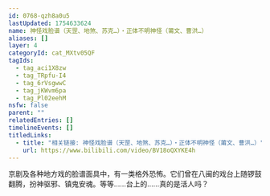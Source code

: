 ```yaml
---
id: 0768-qzh8a0u5
lastUpdated: 1754633624
name: 神怪戏脸谱（天罡、地煞、苏克…）・正体不明神怪（莆文、曹洪…）
aliases: []
layer: 4
categoryId: cat_MXtv05QF
tagIds:
  - tag_aci1X8zw
  - tag_TRpfu-I4
  - tag_6rVsgwwC
  - tag_jKWvm6pa
  - tag_Pl02eehM
nsfw: false
parent: ""
relatedEntries: []
timelineEvents: []
titledLinks:
  - title: "相关链接: 神怪戏脸谱（天罡、地煞、苏克…）・正体不明神怪（莆文、曹洪…）"
    url: https://www.bilibili.com/video/BV18oQXYKE4h
---
```


京剧及各种地方戏的脸谱面具中，有一类格外恐怖。它们曾在八闽的戏台上随锣鼓翻腾，扮神驱邪、镇鬼安魂。等等……台上的……真的是活人吗？